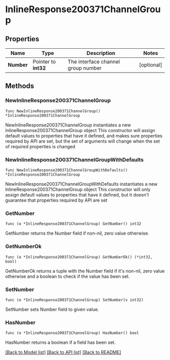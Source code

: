 # InlineResponse200371ChannelGroup

## Properties

Name | Type | Description | Notes
------------ | ------------- | ------------- | -------------
**Number** | Pointer to **int32** | The interface channel group number | [optional] 

## Methods

### NewInlineResponse200371ChannelGroup

`func NewInlineResponse200371ChannelGroup() *InlineResponse200371ChannelGroup`

NewInlineResponse200371ChannelGroup instantiates a new InlineResponse200371ChannelGroup object
This constructor will assign default values to properties that have it defined,
and makes sure properties required by API are set, but the set of arguments
will change when the set of required properties is changed

### NewInlineResponse200371ChannelGroupWithDefaults

`func NewInlineResponse200371ChannelGroupWithDefaults() *InlineResponse200371ChannelGroup`

NewInlineResponse200371ChannelGroupWithDefaults instantiates a new InlineResponse200371ChannelGroup object
This constructor will only assign default values to properties that have it defined,
but it doesn't guarantee that properties required by API are set

### GetNumber

`func (o *InlineResponse200371ChannelGroup) GetNumber() int32`

GetNumber returns the Number field if non-nil, zero value otherwise.

### GetNumberOk

`func (o *InlineResponse200371ChannelGroup) GetNumberOk() (*int32, bool)`

GetNumberOk returns a tuple with the Number field if it's non-nil, zero value otherwise
and a boolean to check if the value has been set.

### SetNumber

`func (o *InlineResponse200371ChannelGroup) SetNumber(v int32)`

SetNumber sets Number field to given value.

### HasNumber

`func (o *InlineResponse200371ChannelGroup) HasNumber() bool`

HasNumber returns a boolean if a field has been set.


[[Back to Model list]](../README.md#documentation-for-models) [[Back to API list]](../README.md#documentation-for-api-endpoints) [[Back to README]](../README.md)


